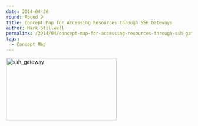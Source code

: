 ```yaml
---
date: 2014-04-30
round: Round 9
title: Concept Map for Accessing Resources through SSH Gateways
author: Mark Stillwell
permalink: /2014/04/concept-map-for-accessing-resources-through-ssh-gateways/
tags:
  - Concept Map
---
```

[<img class="alignnone size-medium wp-image-6843" alt="ssh_gateway" src="/software-carpentry-training-website/uploads/2014/04/ssh_gateway-300x169.jpg" width="300" height="169" />][1]

 [1]: /software-carpentry-training-website/uploads/2014/04/ssh_gateway.jpg
